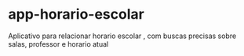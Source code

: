 # app-horario-escolar
Aplicativo para relacionar horario escolar , com buscas precisas sobre salas, professor e horario atual
